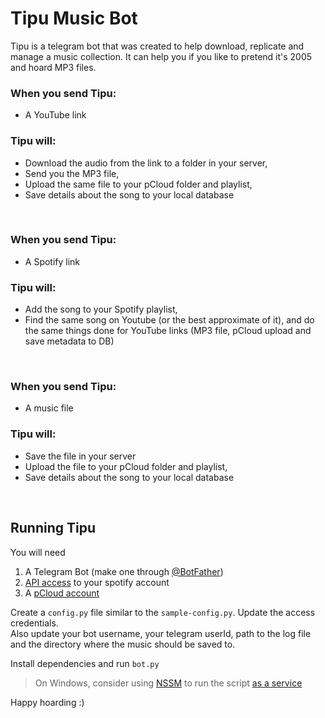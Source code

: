 # Tipu Music Bot
Tipu is a telegram bot that was created to help download, replicate and manage a music collection. It can help you if you like to pretend it's 2005 and hoard MP3 files.  

### When you send Tipu:  
- A YouTube link

### Tipu will:
- Download the audio from the link to a folder in your server,
- Send you the MP3 file,
- Upload the same file to your pCloud folder and playlist,
- Save details about the song to your local database

<br>

### When you send Tipu:  
- A Spotify link

### Tipu will:
- Add the song to your Spotify playlist,
- Find the same song on Youtube (or the best approximate of it), and do the same things done for YouTube links (MP3 file, pCloud upload and save metadata to DB)

<br>

### When you send Tipu:  
- A music file

### Tipu will:
- Save the file in your server
- Upload the file to your pCloud folder and playlist,
- Save details about the song to your local database

<br>

## Running Tipu
You will need
1. A Telegram Bot (make one through [@BotFather](https://t.me/botfather))
2. [API access](https://developer.spotify.com/) to your spotify account
3. A [pCloud account](https://e.pcloud.com/#page=register&invite=9pkRZJURX17)

Create a `config.py` file similar to the `sample-config.py`. Update the access credentials.   
Also update your bot username, your telegram userId, path to the log file and the directory where the music should be saved to. 

Install dependencies and run `bot.py`

> On Windows, consider using [NSSM](https://nssm.cc/) to run the script [as a service](https://www.oreilly.com/library/view/hands-on-software-engineering/9781788622011/66a35121-d465-4318-b566-264dc91b5829.xhtml) 


Happy hoarding :)